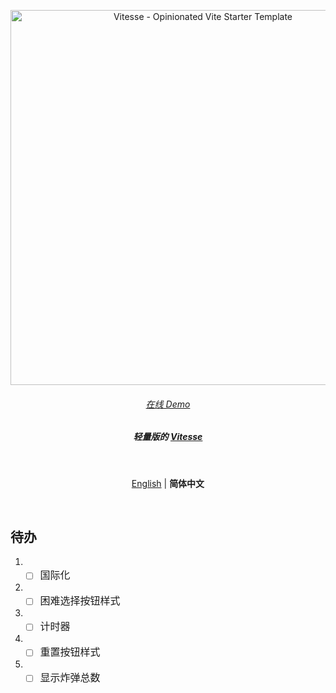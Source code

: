 <p align='center'>
  <img src='https://user-images.githubusercontent.com/11247099/111864893-a457fd00-899e-11eb-9f05-f4b88987541d.png' alt='Vitesse - Opinionated Vite Starter Template' width='600'/>
</p>

<h6 align='center'>
<a href="https://vitesse-lite.netlify.app/">在线 Demo</a>
</h6>

<h5 align='center'>
<b>轻量版的 <a href="https://github.com/antfu/vitesse">Vitesse</a></b>
</h5>

<br>

<p align='center'>
<a href="https://github.com/antfu/vitesse-lite/blob/main/README.md">English</a> | <b>简体中文</b>
</p>

<br>

## 待办
1. - [ ] <font size=3>国际化</font>
2. - [ ] <font size=3>困难选择按钮样式</font>
3. - [ ] <font size=3>计时器</font>
4. - [ ] <font size=3>重置按钮样式</font>
5. - [ ] <font size=3>显示炸弹总数</font>
